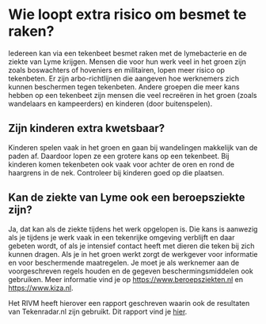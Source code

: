 # Wie loopt extra risico om besmet te raken?

Iedereen kan via een tekenbeet besmet raken met de lymebacterie en de ziekte van Lyme krijgen. Mensen die voor hun werk veel in het groen zijn zoals boswachters of hoveniers en militairen, lopen meer risico op tekenbeten. Er zijn arbo-richtlijnen die aangeven hoe werknemers zich kunnen beschermen tegen tekenbeten. Andere groepen die meer kans hebben op een tekenbeet zijn mensen die veel recreëren in het groen (zoals wandelaars en kampeerders) en kinderen (door buitenspelen).

## Zijn kinderen extra kwetsbaar?
Kinderen spelen vaak in het groen en gaan bij wandelingen makkelijk van de paden af. Daardoor lopen ze een grotere kans op een tekenbeet. Bij kinderen komen tekenbeten ook vaak voor achter de oren en rond de haargrens in de nek. Controleer bij kinderen goed op die plaatsen.

## Kan de ziekte van Lyme ook een beroepsziekte zijn?
Ja, dat kan als de ziekte tijdens het werk opgelopen is. Die kans is aanwezig als je tijdens je werk vaak in een tekenrijke omgeving verblijft en daar gebeten wordt, of als je intensief contact heeft met dieren die teken bij zich kunnen dragen. Als je in het groen werkt zorgt de werkgever voor informatie en voor beschermende maatregelen. Je moet je als werknemer aan de voorgeschreven regels houden en de gegeven beschermingsmiddelen ook gebruiken. Meer informatie vind je op https://www.beroepsziekten.nl en https://www.kiza.nl.

Het RIVM heeft hierover een rapport geschreven waarin ook de resultaten van Tekenradar.nl zijn gebruikt. Dit rapport vind je [hier](/informatie/lyme-en-werk).
